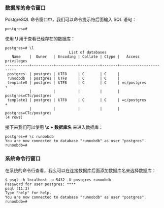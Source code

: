 ### 数据库的命令窗口

PostgreSQL 命令窗口中，我们可以命令提示符后面输入 SQL 语句：

```
postgres=#
```

使用 **\l** 用于查看已经存在的数据库：

```
postgres=# \l
                             List of databases
   Name    |  Owner   | Encoding | Collate | Ctype |   Access privileges   
-----------+----------+----------+---------+-------+-----------------------
 postgres  | postgres | UTF8     | C       | C     | 
 runoobdb  | postgres | UTF8     | C       | C     | 
 template0 | postgres | UTF8     | C       | C     | =c/postgres          +
           |          |          |         |       | postgres=CTc/postgres
 template1 | postgres | UTF8     | C       | C     | =c/postgres          +
           |          |          |         |       | postgres=CTc/postgres
(4 rows)
```

接下来我们可以使用 **\c + 数据库名** 来进入数据库：

```
postgres=# \c runoobdb
You are now connected to database "runoobdb" as user "postgres".
runoobdb=# 
```

### 系统命令行窗口

在系统的命令行查看，我么可以在连接数据库后面添加数据库名来选择数据库：

```
$ psql -h localhost -p 5432 -U postgres runoobdb
Password for user postgres: ****
psql (11.3)
Type "help" for help.
You are now connected to database "runoobdb" as user "postgres".
runoobdb=# 
```